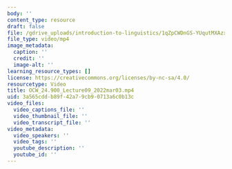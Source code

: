 ```yaml
---
body: ''
content_type: resource
draft: false
file: /gdrive_uploads/introduction-to-linguistics/1qZpCWDnGS-YUqutMXAzxO3hMJL3cfJp9/ocw_24900_lecture09_2022mar03.mp4
file_type: video/mp4
image_metadata:
  caption: ''
  credit: ''
  image-alt: ''
learning_resource_types: []
license: https://creativecommons.org/licenses/by-nc-sa/4.0/
resourcetype: Video
title: OCW_24.900_Lecture09_2022mar03.mp4
uid: 3a565cdd-b89f-42a7-9cb9-0713a6c0b13c
video_files:
  video_captions_file: ''
  video_thumbnail_file: ''
  video_transcript_file: ''
video_metadata:
  video_speakers: ''
  video_tags: ''
  youtube_description: ''
  youtube_id: ''
---
```

